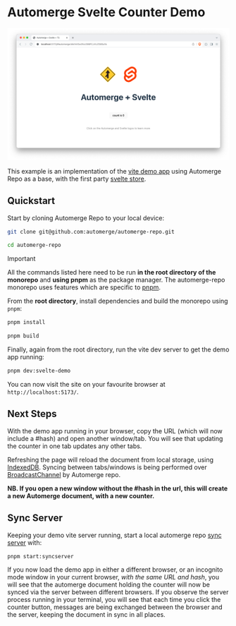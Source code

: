 # Automerge Svelte Counter Demo

![Automerge Svelte Counter Demo Screenshot](./img/screenshot.png)

This example is an implementation of the [vite demo app](https://vite.new/svelte-ts) using Automerge Repo as a base, with the first party [svelte store](../../packages/automerge-repo-svelte-store).

## Quickstart

Start by cloning Automerge Repo to your local device:
```bash
git clone git@github.com:automerge/automerge-repo.git
```
```bash
cd automerge-repo
```

> [!IMPORTANT]
> All the commands listed here need to be run **in the root directory of the monorepo** and **using pnpm** as the package manager.
> The automerge-repo monorepo uses features which are specific to [pnpm](https://pnpm.io/installation).

From the **root directory**, install dependencies and build the monorepo using `pnpm`:
```bash
pnpm install
```
```bash
pnpm build
```

Finally, again from the root directory, run the vite dev server to get the demo app running:
```bash
pnpm dev:svelte-demo
```

You can now visit the site on your favourite browser at `http://localhost:5173/`.

## Next Steps
With the demo app running in your browser, copy the URL (which will now include a #hash) and open another window/tab. 
You will see that updating the counter in one tab updates any other tabs. 

Refreshing the page will reload the document from local storage, using [IndexedDB](../../packages/automerge-repo-storage-indexeddb). Syncing between tabs/windows is being performed over [BroadcastChannel](../../packages/automerge-repo-network-broadcastchannel) by Automerge repo.

**NB. If you open a new window without the #hash in the url, this will create a new Automerge document, with a new counter.**

## Sync Server
Keeping your demo vite server running, start a local automerge repo [sync server](../sync-server) with:
```bash
pnpm start:syncserver
```

If you now load the demo app in either a different browser, or an incognito mode window in your current browser, *with the same URL and hash*, you will see that the automerge document holding the counter will now be synced via the server between different browsers. If you observe the server process running in your terminal, you will see that each time you click the counter button, messages are being exchanged between the browser and the server, keeping the document in sync in all places.


